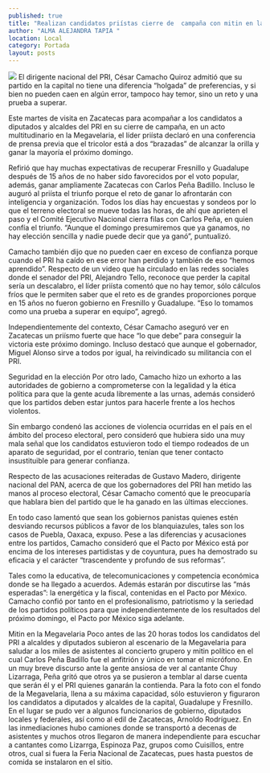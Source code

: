```yaml
---
published: true
title: "Realizan candidatos priístas cierre de  campaña con mitin en la Megavelaria "
author: "ALMA ALEJANDRA TAPIA "
location: Local
category: Portada
layout: posts
---
```


![](http://i.imgur.com/aagEQTwm.jpg)
El dirigente nacional del PRI, César Camacho Quiroz admitió que su partido en la capital no tiene una diferencia “holgada” de preferencias, y si bien no pueden caen en algún error, tampoco hay temor, sino un reto y una prueba a superar.

Este martes de visita en Zacatecas para acompañar a los candidatos a diputados y alcaldes del PRI en su cierre de campaña, en un acto multitudinario en la Megavelaria, el líder priísta declaró en una conferencia de prensa previa que el tricolor está a dos “brazadas” de alcanzar la orilla y ganar la mayoría el próximo domingo.

Refirió que hay muchas expectativas de recuperar Fresnillo y Guadalupe después de 15 años de no haber sido favorecidos por el voto popular, además, ganar ampliamente Zacatecas con Carlos Peña Badillo. Incluso le auguró al priísta el triunfo porque el reto de ganar lo afrontarán con inteligencia y organización. 
Todos los días hay encuestas y sondeos por lo que el terreno electoral se mueve todas las horas, de ahí que aprieten el paso y el Comité Ejecutivo Nacional cierra filas con Carlos Peña, en quien confía el triunfo. 
“Aunque el domingo presumiremos que ya ganamos, no hay elección sencilla y nadie puede decir que ya ganó”, puntualizó.

Camacho también dijo que no pueden caer en exceso de confianza porque cuando el PRI ha caído en ese error han perdido y también de eso “hemos aprendido”. 
Respecto de un video que ha circulado en las redes sociales donde el senador del PRI, Alejandro Tello, reconoce que perder la capital sería un descalabro, el líder priísta comentó que no hay temor, sólo cálculos fríos que le permiten saber que el reto es de grandes proporciones porque en 15 años no fueron gobierno en Fresnillo y Guadalupe. “Eso lo tomamos como una prueba a superar en equipo”, agregó. 

Independientemente del contexto, César Camacho aseguró ver en Zacatecas un priísmo fuerte que hace “lo que debe” para conseguir la victoria este próximo domingo. Incluso destacó que aunque el gobernador, Miguel Alonso sirve a todos por igual, ha reivindicado su militancia con el PRI.

Seguridad en la elección
Por otro lado, Camacho hizo un exhorto a las autoridades de gobierno a comprometerse con la legalidad y la ética política para que la gente acuda libremente a las urnas, además consideró que los partidos deben estar juntos para hacerle frente a los hechos violentos.

Sin embargo condenó las acciones de violencia ocurridas en el país en el ámbito del proceso electoral, pero consideró que hubiera sido una muy mala señal que los candidatos estuvieron todo el tiempo rodeados de un aparato de seguridad, por el contrario, tenían que tener contacto insustituible para generar confianza.

Respecto de las acusaciones reiteradas de Gustavo Madero, dirigente nacional del PAN, acerca de que los gobernadores del PRI han metido las manos al proceso electoral, César Camacho comentó que le preocuparía que hablara bien del partido que le ha ganado en las últimas elecciones.

En todo caso lamentó que sean los gobiernos panistas quienes estén desviando recursos públicos a favor de los blanquiazules, tales son los casos de Puebla, Oaxaca, expuso.
Pese a las diferencias y acusaciones entre los partidos, Camacho consideró que el Pacto por México está por encima de los intereses partidistas y de coyuntura, pues ha demostrado su eficacia y el carácter “trascendente y profundo de sus reformas”.

Tales como la educativa, de telecomunicaciones y competencia económica donde se ha llegado a acuerdos. Además estarán por discutirse las “más esperadas”: la energética y la fiscal, contenidas en el Pacto por México.
Camacho confió por tanto en el profesionalismo, patriotismo y la seriedad de los partidos políticos para que independientemente de los resultados del próximo domingo, el Pacto por México siga adelante.  

Mitin en la Megavelaria
Poco antes de las 20 horas todos los candidatos del PRI a alcaldes y diputados subieron al escenario de la Megavelaria para saludar a los miles de asistentes al concierto grupero y mitin político en el cual Carlos Peña Badillo fue el anfitrión y único en tomar el micrófono.
En un muy breve discurso ante la gente ansiosa de ver al cantante Chuy Lizarraga, Peña gritó que otros ya se pusieron a temblar al darse cuenta que serán él y el PRI quienes ganarán la contienda. 
Para la foto con el fondo de la Megavelaria, llena a su máxima capacidad, sólo estuvieron y figuraron los candidatos a diputados y alcaldes de la capital, Guadalupe y Fresnillo. En el lugar se pudo ver a algunos funcionarios de gobierno, diputados locales y federales, así como al edil de Zacatecas, Arnoldo Rodríguez.
En las inmediaciones hubo camiones donde se transportó a decenas de asistentes y muchos otros llegaron de manera independiente para escuchar a cantantes como Lizarrga, Espinoza Paz, grupos como Cuisillos, entre otros, cual si fuera la Feria Nacional de Zacatecas, pues hasta puestos de comida se instalaron en el sitio.
